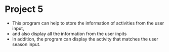 # Project 5
* This program can help to store the information of activities from the user input, 
* and also display all the information from the user inpits
* In addition, the program can display the activity that matches the user season input.

